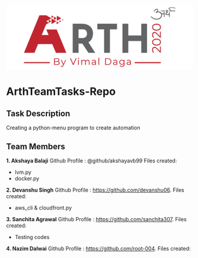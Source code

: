 ![](Arthlogo.png)

# ArthTeamTasks-Repo
## Task Description 
Creating a python-menu program to create automation

## Team Members
**1. Akshaya Balaji**
Github Profile : @github/akshayavb99 
Files created:
- lvm.py
- docker.py
  
**2. Devanshu Singh**
Github Profile : https://github.com/devanshu06.
Files created:
- aws_cli & cloudfront.py

**3. Sanchita Agrawal**
Github Profile : https://github.com/sanchita307.
Files created:
- Testing codes
  
**4. Nazim Dalwai**
Github Profile : https://github.com/root-004.
Files created:
  
